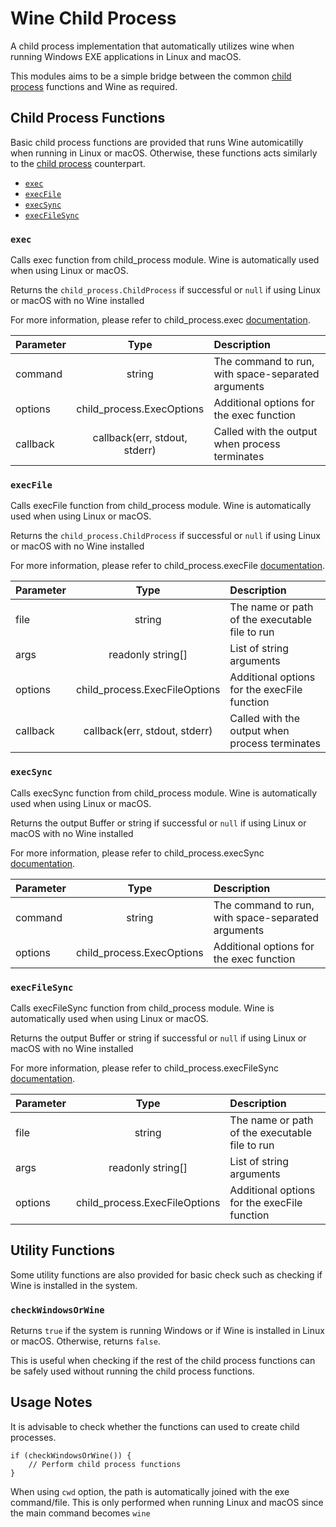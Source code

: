 # Wine Child Process

A child process implementation that automatically utilizes wine when running Windows EXE applications in Linux and macOS.

This modules aims to be a simple bridge between the common [child process](https://nodejs.org/api/child_process.html) functions and Wine as required.


## Child Process Functions

Basic child process functions are provided that runs Wine automicatilly when running in Linux or macOS. Otherwise, these functions acts similarly to the [child process](https://nodejs.org/api/child_process.html) counterpart.

- [`exec`](#exec)
- [`execFile`](#execfile)
- [`execSync`](#execsync)
- [`execFileSync`](#execfilesync)


### `exec`

Calls exec function from child_process module. Wine is automatically used when using Linux or macOS.

Returns the `child_process.ChildProcess` if successful or `null` if using Linux or macOS with no Wine installed

For more information, please refer to child_process.exec [documentation](https://nodejs.org/api/child_process.html#child_processexeccommand-options-callback).

| Parameter  | Type                          | Description                                        |
|:---------- |:-----------------------------:|:-------------------------------------------------- |
| command    | string                        | The command to run, with space-separated arguments |
| options    | child_process.ExecOptions     | Additional options for the exec function           |
| callback   | callback(err, stdout, stderr) | Called with the output when process terminates     |


### `execFile`

Calls execFile function from child_process module. Wine is automatically used when using Linux or macOS.

Returns the `child_process.ChildProcess` if successful or `null` if using Linux or macOS with no Wine installed

For more information, please refer to child_process.execFile [documentation](https://nodejs.org/api/child_process.html#child_processexecfilefile-args-options-callback).

| Parameter  | Type                          | Description                                        |
|:---------- |:-----------------------------:|:-------------------------------------------------- |
| file       | string                        | The name or path of the executable file to run     |
| args       | readonly string[]             | List of string arguments                           |
| options    | child_process.ExecFileOptions | Additional options for the execFile function       |
| callback   | callback(err, stdout, stderr) | Called with the output when process terminates     |


### `execSync`

Calls execSync function from child_process module. Wine is automatically used when using Linux or macOS.

Returns the output Buffer or string if successful or `null` if using Linux or macOS with no Wine installed

For more information, please refer to child_process.execSync [documentation](https://nodejs.org/api/child_process.html#child_processexecsynccommand-options).

| Parameter  | Type                          | Description                                        |
|:---------- |:-----------------------------:|:-------------------------------------------------- |
| command    | string                        | The command to run, with space-separated arguments |
| options    | child_process.ExecOptions     | Additional options for the exec function           |


### `execFileSync`

Calls execFileSync function from child_process module. Wine is automatically used when using Linux or macOS.

Returns the output Buffer or string if successful or `null` if using Linux or macOS with no Wine installed

For more information, please refer to child_process.execFileSync [documentation](https://nodejs.org/api/child_process.html#child_processexecfilesyncfile-args-options).

| Parameter  | Type                          | Description                                        |
|:---------- |:-----------------------------:|:-------------------------------------------------- |
| file       | string                        | The name or path of the executable file to run     |
| args       | readonly string[]             | List of string arguments                           |
| options    | child_process.ExecFileOptions | Additional options for the execFile function       |


## Utility Functions

Some utility functions are also provided for basic check such as checking if Wine is installed in the system.


### `checkWindowsOrWine`

Returns `true` if the system is running Windows or if Wine is installed in Linux or macOS. Otherwise, returns `false`.

This is useful when checking if the rest of the child process functions can be safely used without running the child process functions.


## Usage Notes

It is advisable to check whether the functions can used to create child processes.

    if (checkWindowsOrWine()) {
        // Perform child process functions
    }

When using `cwd` option, the path is automatically joined with the exe command/file. This is only performed when running Linux and macOS since the main command becomes `wine`